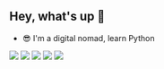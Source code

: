 ## Hey, what's up 👋
- 😎 I'm a digital nomad, learn Python


![](https://github-profile-summary-cards.vercel.app/api/cards/profile-details?username=VadimZhuckow&theme=tokyonight)
![](https://github-profile-summary-cards.vercel.app/api/cards/most-commit-language?username=VadimZhuckow&theme=solarized_dark)
![](https://github-profile-summary-cards.vercel.app/api/cards/repos-per-language?username=VadimZhuckow&theme=solarized_dark)
![](https://github-profile-summary-cards.vercel.app/api/cards/stats?username=VadimZhuckow&theme=solarized_dark)
![](https://github-profile-summary-cards.vercel.app/api/cards/productive-time?username=VadimZhuckow&theme=solarized_dark)
